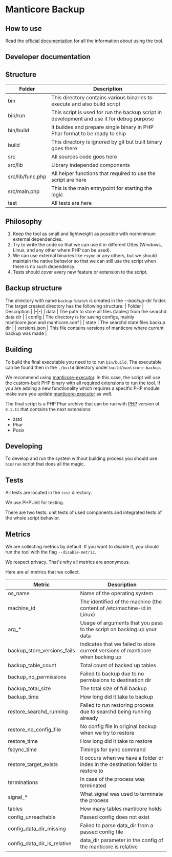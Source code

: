 # Manticore Backup

## How to use

Read the [official documentation](https://manual.manticoresearch.com/dev/Securing_and_compacting_an_index/Backup_and_restore) for all the information about using the tool.

## Developer documentation

## Structure

| Folder | Description |
|-|-|
| bin | This directory contains various binaries to execute and also build script |
| bin/run | This script is used for run the backup script in development and use it for debug purpose |
| bin/build | It buildes and prepare single binary in PHP Phar format to be ready to ship |
| build | This directory is ignored by git but built binary goes there |
| src | All sources code goes here |
| src/lib | Library independed components |
| src/lib/func.php | All helper functions that required to use the script are here |
| src/main.php | This is the main entrypoint for starting the logic |
| test | All tests are here |

## Philosophy

1. Keep the tool as small and lightweight as possible with no/minimum external dependencies.
2. Try to write the code so that we can use it in different OSes (Windows, Linux, and any other where PHP can be used).
3. We can use external binaries like `rsync` or any others, but we should maintain the native behavior so that we can still use the script when there is no such dependency.
4. Tests should cover every new feature or extension to the script.

## Backup structure

The directory with name `backup-%date%` is created in the  *--backup-dir* folder. The target created directory has the following structure:
| Folder | Description |
|-|-|
| data | The path to store all files (tables) from the searchd data dir |
| config | The directory is for saving configs, mainly manticore.json and manticore.conf |
| state | The searchd state files backup dir |
| versions.json | This file contains versions of manticore where current backup was made |

## Building

To build the final executable you need to to run `bin/build`. The executable can be found then in the `./build` directory under `build/manticore-backup`.

We recommend using [manticore-executor](https://github.com/manticoresoftware/executor). In this case, the script will use the custom-built PHP binary with all required extensions to run the tool. If you are adding a new functionality which requires a specific PHP module make sure you update [manticore-executor](https://github.com/manticoresoftware/executor) as well.

The final script is a PHP Phar archive that can be run with [PHP](https://php.net) version of `8.1.11` that contains the next extensions:

- zstd
- Phar
- Posix

## Developing

To develop and run the system without building process you should use `bin/run` script that does all the magic.

## Tests

All tests are located in the `test` directory.

We use PHPUnit for testing.

There are two tests: unit tests of used components and integrated tests of the whole script behavior.

## Metrics

We are collecting metrics by default. If you want to disable it, you should run the tool with the flag `--disable-metric`.

We respect privacy. That's why all metrics are anonymous.

Here are all metrics that we collect.

| Metric | Description |
|-|-|
| os_name | Name of the operating system |
| machine_id | The identified of the machine (the content of /etc/machine-id in Linux)
| arg_* | Usage of arguments that you pass to the script on backing up your data |
| backup_store_versions_fails | Indicates that we failed to store current versions of manticore when backing up |
| backup_table_count | Total count of backed up tables |
| backup_no_permissions | Failed to backup due to no permissions to destination dir |
| backup_total_size | The total size of full backup |
| backup_time | How long did it take to backup |
| restore_searchd_running | Failed to run restoring process due to searchd being running already |
| restore_no_config_file | No config file in original backup when we try to restore |
| restore_time | How long did it take to restore |
| fscync_time | Timings for sync command |
| restore_target_exists | It occurs when we have a folder or index in the destination folder to restore to |
| terminations | In case of the process was terminated |
| signal_* | What signal was used to terminate the process |
| tables | How many tables manticore holds |
| config_unreachable | Passed config does not exist |
| config_data_dir_missing | Failed to parse data_dir from a passed config file |
| config_data_dir_is_relative | data_dir parameter in the config of the manticore is relative |

